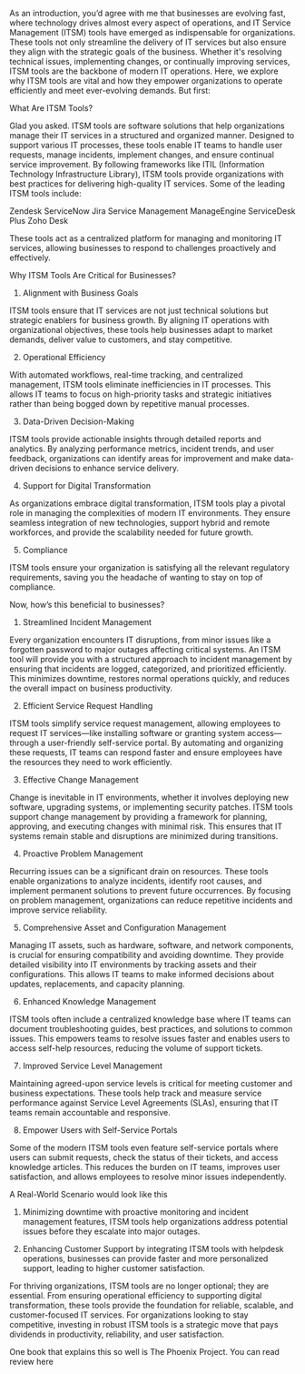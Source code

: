 

As an introduction, you’d agree with me that businesses are evolving fast, where technology drives almost every aspect of operations, and IT Service Management (ITSM) tools have emerged as indispensable for organizations. These tools not only streamline the delivery of IT services but also ensure they align with the strategic goals of the business. Whether it's resolving technical issues, implementing changes, or continually improving services, ITSM tools are the backbone of modern IT operations. Here, we explore why ITSM tools are vital and how they empower organizations to operate efficiently and meet ever-evolving demands. But first:

What Are ITSM Tools?

Glad you asked. ITSM tools are software solutions that help organizations manage their IT services in a structured and organized manner. Designed to support various IT processes, these tools enable IT teams to handle user requests, manage incidents, implement changes, and ensure continual service improvement. By following frameworks like ITIL (Information Technology Infrastructure Library), ITSM tools provide organizations with best practices for delivering high-quality IT services. Some of the leading ITSM tools include:

Zendesk
ServiceNow
Jira Service Management
ManageEngine ServiceDesk Plus
Zoho Desk

These tools act as a centralized platform for managing and monitoring IT services, allowing businesses to respond to challenges proactively and effectively. 

Why ITSM Tools Are Critical for Businesses?

1. Alignment with Business Goals

ITSM tools ensure that IT services are not just technical solutions but strategic enablers for business growth. By aligning IT operations with organizational objectives, these tools help businesses adapt to market demands, deliver value to customers, and stay competitive.

2. Operational Efficiency

With automated workflows, real-time tracking, and centralized management, ITSM tools eliminate inefficiencies in IT processes. This allows IT teams to focus on high-priority tasks and strategic initiatives rather than being bogged down by repetitive manual processes.

3. Data-Driven Decision-Making

ITSM tools provide actionable insights through detailed reports and analytics. By analyzing performance metrics, incident trends, and user feedback, organizations can identify areas for improvement and make data-driven decisions to enhance service delivery.

4. Support for Digital Transformation

As organizations embrace digital transformation, ITSM tools play a pivotal role in managing the complexities of modern IT environments. They ensure seamless integration of new technologies, support hybrid and remote workforces, and provide the scalability needed for future growth.

5. Compliance

ITSM tools ensure your organization is satisfying all the relevant regulatory requirements, saving you the headache of wanting to stay on top of compliance.



Now, how’s this beneficial to businesses?
1. Streamlined Incident Management

Every organization encounters IT disruptions, from minor issues like a forgotten password to major outages affecting critical systems. An ITSM tool will provide you with a structured approach to incident management by ensuring that incidents are logged, categorized, and prioritized efficiently. This minimizes downtime, restores normal operations quickly, and reduces the overall impact on business productivity.

2. Efficient Service Request Handling

ITSM tools simplify service request management, allowing employees to request IT services—like installing software or granting system access—through a user-friendly self-service portal. By automating and organizing these requests, IT teams can respond faster and ensure employees have the resources they need to work efficiently.

3. Effective Change Management

Change is inevitable in IT environments, whether it involves deploying new software, upgrading systems, or implementing security patches. ITSM tools support change management by providing a framework for planning, approving, and executing changes with minimal risk. This ensures that IT systems remain stable and disruptions are minimized during transitions.

4. Proactive Problem Management

Recurring issues can be a significant drain on resources. These tools enable organizations to analyze incidents, identify root causes, and implement permanent solutions to prevent future occurrences. By focusing on problem management, organizations can reduce repetitive incidents and improve service reliability.

5. Comprehensive Asset and Configuration Management

Managing IT assets, such as hardware, software, and network components, is crucial for ensuring compatibility and avoiding downtime. They provide detailed visibility into IT environments by tracking assets and their configurations. This allows IT teams to make informed decisions about updates, replacements, and capacity planning.

6. Enhanced Knowledge Management

ITSM tools often include a centralized knowledge base where IT teams can document troubleshooting guides, best practices, and solutions to common issues. This empowers teams to resolve issues faster and enables users to access self-help resources, reducing the volume of support tickets.

7. Improved Service Level Management

Maintaining agreed-upon service levels is critical for meeting customer and business expectations. These tools help track and measure service performance against Service Level Agreements (SLAs), ensuring that IT teams remain accountable and responsive.

8. Empower Users with Self-Service Portals

Some of the modern ITSM tools even feature self-service portals where users can submit requests, check the status of their tickets, and access knowledge articles. This reduces the burden on IT teams, improves user satisfaction, and allows employees to resolve minor issues independently.

A Real-World Scenario would look like this

1. Minimizing downtime with proactive monitoring and incident management features, ITSM tools help organizations address potential issues before they escalate into major outages.

2. Enhancing Customer Support by integrating ITSM tools with helpdesk operations, businesses can provide faster and more personalized support, leading to higher customer satisfaction.

For thriving organizations, ITSM tools are no longer optional; they are essential. From ensuring operational efficiency to supporting digital transformation, these tools provide the foundation for reliable, scalable, and customer-focused IT services. For organizations looking to stay competitive, investing in robust ITSM tools is a strategic move that pays dividends in productivity, reliability, and user satisfaction.

One book that explains this so well is The Phoenix Project. You can read review here